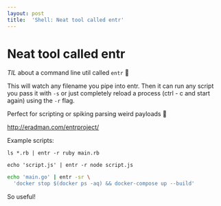 ```yaml
---
layout: post
title:  'Shell: Neat tool called entr'
---
```


# Neat tool called entr

*TIL* about a command line util called `entr` :tada:

This will watch any filename you pipe into entr. Then it can run any script you pass it with `-s` or just completely reload a process (ctrl - c and start again) using the `-r` flag.

Perfect for scripting or spiking parsing weird payloads :rocket:

http://eradman.com/entrproject/

Example scripts:

`ls *.rb | entr -r ruby main.rb`

`echo 'script.js' | entr -r node script.js`

```bash
echo 'main.go' | entr -sr \
  'docker stop $(docker ps -aq) && docker-compose up --build'
```

So useful!
